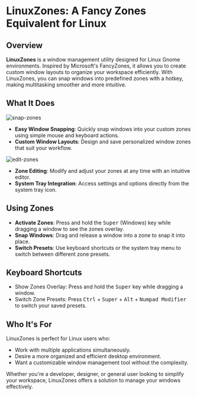 # LinuxZones: A Fancy Zones Equivalent for Linux

## Overview

**LinuxZones** is a window management utility designed for Linux Gnome environments. Inspired by Microsoft's FancyZones, 
it allows you to create custom window layouts to organize your workspace efficiently. With LinuxZones, you can snap 
windows into predefined zones with a hotkey, making multitasking smoother and more intuitive.

## What It Does
![snap-zones](https://github.com/user-attachments/assets/2c772244-5f53-40b9-b064-045f2b99bb3a)
- **Easy Window Snapping**: Quickly snap windows into your custom zones using simple mouse and keyboard actions.
- **Custom Window Layouts**: Design and save personalized window zones that suit your workflow.

![edit-zones](https://github.com/user-attachments/assets/32742d14-46ac-4ce8-9b63-0607e4a1a61f)
- **Zone Editing**: Modify and adjust your zones at any time with an intuitive editor.
- **System Tray Integration**: Access settings and options directly from the system tray icon.

## Using Zones
- **Activate Zones**: Press and hold the <kbd>Super</kbd> (Windows) key while dragging a window to see the zones overlay.
- **Snap Windows**: Drag and release a window into a zone to snap it into place.
- **Switch Presets**: Use keyboard shortcuts or the system tray menu to switch between different zone presets.

## Keyboard Shortcuts
- Show Zones Overlay: Press and hold the <kbd>Super</kbd> key while dragging a window.
- Switch Zone Presets: Press <kbd>Ctrl</kbd> + <kbd>Super</kbd> + <kbd>Alt</kbd> + <kbd>Numpad Modifier</kbd> to switch your saved presets.

## Who It's For
LinuxZones is perfect for Linux users who:
- Work with multiple applications simultaneously.
- Desire a more organized and efficient desktop environment.
- Want a customizable window management tool without the complexity.

Whether you're a developer, designer, or general user looking to simplify your workspace, LinuxZones offers a solution to manage your windows effectively.
